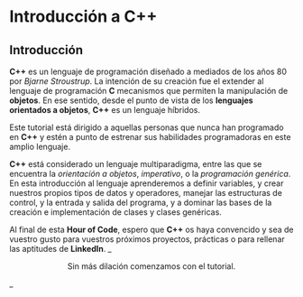 Introducción a C++
====

Introducción
----

**C++** es un lenguaje de programación diseñado a mediados de los años 80 por *Bjarne Stroustrup*. La intención de su creación fue el extender al lenguaje de programación **C** mecanismos que permiten la manipulación de **objetos**. En ese sentido, desde el punto de vista de los **lenguajes orientados a objetos**, **C++** es un lenguaje híbridos.

Este tutorial está dirigido a aquellas personas que nunca han programado en **C++** y estén a punto de estrenar sus habilidades programadoras en este amplio lenguaje.

**C++** está considerado un lenguaje multiparadigma, entre las que se encuentra la _orientación a objetos_, _imperativo_, o la _programación genérica_. En esta introducción al lenguaje aprenderemos a definir variables, y crear nuestros propios tipos de datos y operadores, manejar las estructuras de control, y la entrada y salida del programa, y a dominar las bases de la creación e implementación de clases y clases genéricas.

Al final de esta **Hour of Code**, espero que **C++** os haya convencido y sea de vuestro gusto para vuestros próximos proyectos, prácticas o para rellenar las aptitudes de **LinkedIn**.
_<center>
Sin más dilación comenzamos con el tutorial.
</center>_







